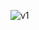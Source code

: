 ![v1](https://user-images.githubusercontent.com/90098627/139678139-913e6187-384b-4059-9fbc-e0ac73edcaf2.jpeg)
